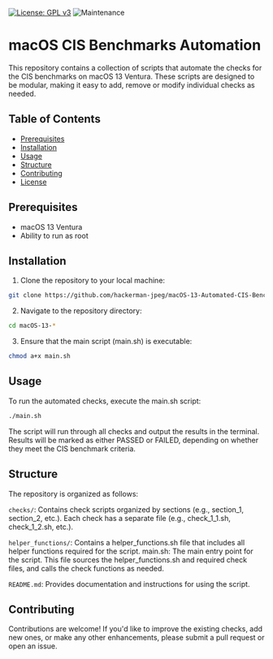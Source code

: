 [![License: GPL v3](https://img.shields.io/badge/License-GPLv3-blue.svg)]([https://www.gnu.org/licenses/gpl-3.0](https://github.com/dimaswell/Solaris-11-STIG/blob/main/LICENSE))
![Maintenance](https://img.shields.io/maintenance/yes/2023)

# macOS CIS Benchmarks Automation

This repository contains a collection of scripts that automate the checks for the CIS benchmarks on macOS 13 Ventura. These scripts are designed to be modular, making it easy to add, remove or modify individual checks as needed.

## Table of Contents

- [Prerequisites](#prerequisites)
- [Installation](#installation)
- [Usage](#usage)
- [Structure](#structure)
- [Contributing](#contributing)
- [License](#license)

## Prerequisites

- macOS 13 Ventura
- Ability to run as root

## Installation

1. Clone the repository to your local machine:
```bash
git clone https://github.com/hackerman-jpeg/macOS-13-Automated-CIS-Benchmark.git
```
2. Navigate to the repository directory:
```bash
cd macOS-13-*
```
3. Ensure that the main script (main.sh) is executable:
```bash
chmod a+x main.sh
```

## Usage

To run the automated checks, execute the main.sh script:

```bash
./main.sh
```
The script will run through all checks and output the results in the terminal. Results will be marked as either PASSED or FAILED, depending on whether they meet the CIS benchmark criteria.

## Structure

The repository is organized as follows:

`checks/`: Contains check scripts organized by sections (e.g., section_1, section_2, etc.). Each check has a separate file (e.g., check_1_1.sh, check_1_2.sh, etc.).

`helper_functions/`: Contains a helper_functions.sh file that includes all helper functions required for the script.
main.sh: The main entry point for the script. This file sources the helper_functions.sh and required check files, and 
calls the check functions as needed.

`README.md`: Provides documentation and instructions for using the script.

## Contributing

Contributions are welcome! If you'd like to improve the existing checks, add new ones, or make any other enhancements, please submit a pull request or open an issue.